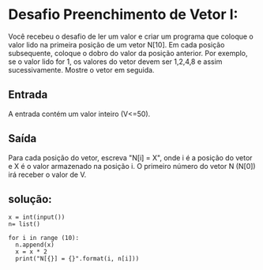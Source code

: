 # Desafio Preenchimento de Vetor I:
Você recebeu o desafio de ler um valor e criar um programa que coloque o valor lido na primeira posição de um vetor N[10]. Em cada posição subsequente, coloque o dobro do valor da posição anterior. Por exemplo, se o valor lido for 1, os valores do vetor devem ser 1,2,4,8 e assim sucessivamente. Mostre o vetor em seguida.

## Entrada
A entrada contém um valor inteiro (V<=50).

## Saída
Para cada posição do vetor, escreva "N[i] = X", onde i é a posição do vetor e X é o valor armazenado na posição i. O primeiro número do vetor N (N[0]) irá receber o valor de V.

## solução:
```
x = int(input())  
n= list()  

for i in range (10):  
  n.append(x)  
  x = x * 2  
  print("N[{}] = {}".format(i, n[i]))  
```

